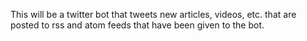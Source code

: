 This will be a twitter bot that tweets new articles, videos, etc. that are posted to rss and atom feeds that have been given to the bot.

